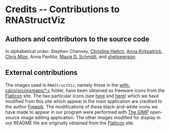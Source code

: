 # Credits -- Contributions to RNAStructViz

## Authors and contributors to the source code

In alphabetical order: 
Stephen Chenney, 
[Christine Heitch](https://sites.google.com/site/christineheitsch/), 
[Anna Kirkpatrick](https://github.com/annakirkpatrick), 
[Chris Mize](https://github.com/themize), 
Anna Panlilio, 
[Maxie D. Schmidt](https://github.com/maxieds), and 
[shelswenson](https://github.com/shelswenson). 


## External contributions

The images used in ``RNAStructViz``, namely those in the 
[with-cairo/src/pixmaps/*.c](https://github.com/gtDMMB/RNAStructViz/tree/with-cairo/src/pixmaps) folder, 
have been obtained as freeware icons from the [FlatIcon](flaticon.com) site. The two 
particular icons (see [here](https://www.flaticon.com/free-icon/dna_620410#term=dna&page=1&position=81) and 
[here](https://www.flaticon.com/free-icon/business-affiliate-network_66585#term=structure&page=1&position=1)) 
which we have modified from this site which appear in the main application 
are credited to the author [Freepik](http://www.freepik.com/). The modifications of these black-and-white icons 
we have made to appear in our program were performed with [The GIMP](https://www.gimp.org/) open-source 
image editing application. 
The other images modified for display in our README file are originally
obtained from the [FlatIcon](flaticon.com) site.
